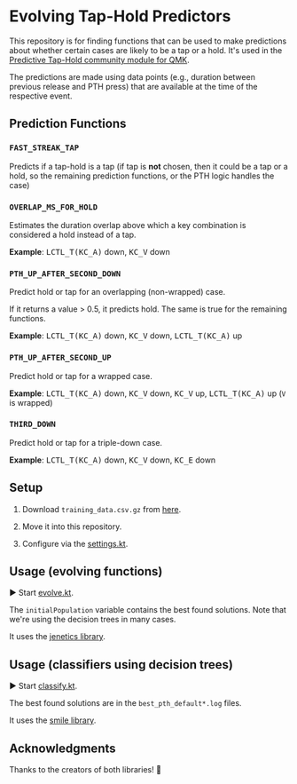 # Evolving Tap-Hold Predictors

This repository is for finding functions that can be used to make predictions about whether certain cases are likely to be a tap or a hold. It's used in the [Predictive Tap-Hold community module for QMK](https://github.com/jgandert/qmk_modules/tree/main/predictive_tap_hold).

The predictions are made using data points (e.g., duration between previous release and PTH press) that are available at the time of the respective event.

## Prediction Functions
### `FAST_STREAK_TAP`

Predicts if a tap-hold is a tap (if tap is **not** chosen, then it could be a tap or a hold, so the remaining prediction functions, or the PTH logic handles the case)

### `OVERLAP_MS_FOR_HOLD`

Estimates the duration overlap above which a key combination is considered a hold instead of a tap.

**Example**: <kbd>LCTL_T(KC_A)</kbd> down, <kbd>KC_V</kbd> down

### `PTH_UP_AFTER_SECOND_DOWN`

Predict hold or tap for an overlapping (non-wrapped) case.

If it returns a value > 0.5, it predicts hold. The same is true for the remaining functions.

**Example**: <kbd>LCTL_T(KC_A)</kbd> down, <kbd>KC_V</kbd> down, <kbd>LCTL_T(KC_A)</kbd> up

### `PTH_UP_AFTER_SECOND_UP`

Predict hold or tap for a wrapped case.

**Example**: <kbd>LCTL_T(KC_A)</kbd> down, <kbd>KC_V</kbd> down, <kbd>KC_V</kbd> up, <kbd>LCTL_T(KC_A)</kbd> up (`V` is wrapped)

### `THIRD_DOWN`

Predict hold or tap for a triple-down case.

**Example**: <kbd>LCTL_T(KC_A)</kbd> down, <kbd>KC_V</kbd> down, <kbd>KC_E</kbd> down

## Setup

1. Download `training_data.csv.gz` from [here](https://github.com/jgandert/analyze_keystrokes/releases).

2. Move it into this repository.

3. Configure via the [settings.kt](src/main/kotlin/settings.kt).

## Usage (evolving functions)

▶️ Start [evolve.kt](src/main/kotlin/evolve.kt).

The `initialPopulation` variable contains the best found solutions. Note that we're using the decision trees in many cases.

It uses the [jenetics library](https://github.com/jenetics/jenetics).

## Usage (classifiers using decision trees)

▶️ Start [classify.kt](src/main/kotlin/classify.kt).

The best found solutions are in the `best_pth_default*.log` files.

It uses the [smile library](https://haifengl.github.io/).

## Acknowledgments

Thanks to the creators of both libraries! 🙂
